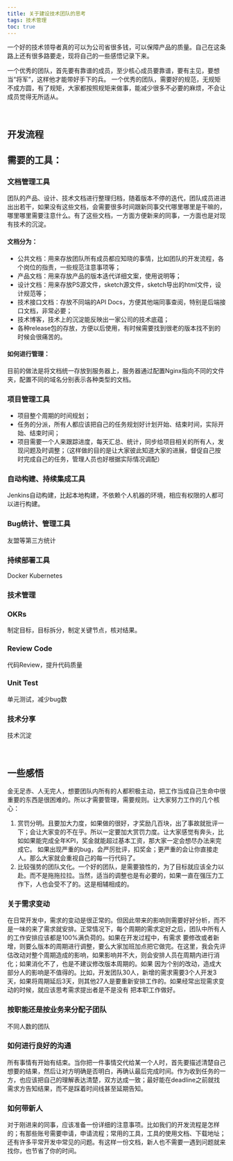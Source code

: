 ```yaml
---
title: 关于建设技术团队的思考
tags: 技术管理
toc: true
---
```


一个好的技术领导者真的可以为公司省很多钱，可以保障产品的质量。自己在这条路上还有很多路要走，现将自己的一些感悟记录下来。

一个优秀的团队，首先要有靠谱的成员，至少核心成员要靠谱，要有主见，要想当“将军”，这样他才能带好手下的兵。
一个优秀的团队，需要好的规范，无规矩不成方圆，有了规矩，大家都按照规矩来做事，能减少很多不必要的麻烦，不会让成员觉得无所适从。

<br/>

## 开发流程



## 需要的工具：

### 文档管理工具

团队的产品、设计、技术文档进行整理归档，随着版本不停的迭代，团队成员进进出出若干，如果没有这些文档，会需要很多时间跟新同事交代哪里哪里是干嘛的，哪里哪里需要注意什么。有了这些文档，一方面方便新来的同事，一方面也是对现有技术的沉淀。

#### 文档分为：
- 公共文档：用来存放团队所有成员都应知晓的事情，比如团队的开发流程，各个岗位的指责，一些规范注意事项等；
- 产品文档：用来存放产品的版本迭代详细文案，使用说明等；
- 设计文档：用来存放PS源文件，sketch源文件，sketch导出的html文件，设计规范等；
- 技术接口文档：存放不同端的API Docs，方便其他端同事查阅，特别是后端接口文档，非常必要；
- 技术博客，技术上的沉淀能反映出一家公司的技术底蕴；
- 各种release包的存放，方便以后使用，有时候需要找到很老的版本找不到的时候会很痛苦的。

#### 如何进行管理：

目前的做法是将文档统一存放到服务器上，服务器通过配置Nginx指向不同的文件夹，配置不同的域名分别表示各种类型的文档。



### 项目管理工具

- 项目整个周期的时间规划；
- 任务的分派，所有人都应该把自己的任务规划好计划开始、结束时间，实际开始、结束时间；
- 项目需要一个人来跟踪进度，每天汇总、统计，同步给项目相关的所有人，发现问题及时调整；（这样做的目的是让大家彼此知道大家的进展，督促自己按时完成自己的任务，管理人员也好根据实际情况调配）



### 自动构建、持续集成工具

Jenkins自动构建，比起本地构建，不依赖个人机器的环境，相应有权限的人都可以进行构建。

### Bug统计、管理工具

友盟等第三方统计

### 持续部署工具

Docker Kubernetes

### 技术管理

### OKRs

制定目标，目标拆分，制定关键节点，核对结果。
    
### Review Code

代码Review，提升代码质量

### Unit Test

单元测试，减少bug数

### 技术分享

技术沉淀

<br/>

## **一些感悟**

金无足赤、人无完人，想要团队内所有的人都积极主动，把工作当成自己生命中很重要的东西是很困难的。所以才需要管理，需要规则。让大家努力工作的几个核心：

1. 赏罚分明。且要加大力度，如果做的很好，才奖励几百块，出了事故就批评一下；会让大家变的不在乎。所以一定要加大赏罚力度。让大家感觉有奔头，比如如果能完成全年KPI，奖金就能超过基本工资，那大家一定会想尽办法来完成它。
如果出现严重的bug，会严厉批评，扣奖金；更严重的会让你直接走人。那么大家就会重视自己的每一行代码了。 
2. 比较强势的团队文化。一个好的团队，是需要狼性的，为了目标就应该全力以赴。而不是拖拖拉拉。当然，适当的调整也是有必要的，如果一直在强压力工作下，人也会受不了的。这是相辅相成的。

### 关于需求变动

在日常开发中，需求的变动是很正常的。但因此带来的影响则需要好好分析，而不是一味的来了需求就安排。正常情况下，每个周期的需求定好之后，团队中所有人的工作安排应该都是100%满负荷的。如果在开发过程中，有需求
要修改或者新增，则要么版本的周期进行调整，要么大家加班加点把它做完。在这里，我会先评估改动对整个周期造成的影响，如果影响并不大，则会安排人员在周期内进行消化；如果消化不了，也是不建议修改版本周期的。如果
因为个别的改动，造成大部分人的影响是不值得的。比如，开发团队30人，新增的需求需要3个人开发3天，如果将周期延后3天，则其他27人是要重新安排工作的。如果经常出现需求变动的时候，就应该思考需求提出者是不是没有
把本职工作做好。


### 按职能还是按业务来分配子团队

不同人数的团队

### 如何进行良好的沟通

所有事情有开始有结束。当你把一件事情交代给某一个人时，首先要描述清楚自己想要的结果，然后让对方明确是否明白，再确认最后完成时间。作为收到任务的一方，也应该把自己的理解表达清楚，双方达成一致；最好能在deadline之前就找需求方告知结果，而不是踩着时间线甚至延期告知。


### 如何带新人

对于刚进来的同事，应该准备一份详细的注意事项。比如我们的开发流程是怎样的；有那些账号需要申请，申请流程；常用的工具，工具的使用文档、下载地址；还有许多平常开发中常见的问题。有这样一份文档，新人也不需要一遇到问题就来找你，也节省了你的时间。
